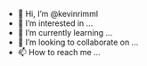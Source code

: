 - 👋 Hi, I’m @kevinrimml
- 👀 I’m interested in ...
- 🌱 I’m currently learning ...
- 💞️ I’m looking to collaborate on ...
- 📫 How to reach me ...

<!---
kevinrimml/kevinrimml is a ✨ special ✨ repository because its `README.md` (this file) appears on your GitHub profile.
You can click the Preview link to take a look at your changes.
--->
